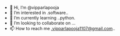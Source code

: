 - 👋 Hi, I’m @vipparlapooja
- 👀 I’m interested in .software..
- 🌱 I’m currently learning ..python.
- 💞️ I’m looking to collaborate on ...
- 📫 How to reach me .vipparlapooja1107@gmail.com..

<!---
vipparlapooja/vipparlapooja is a ✨ special ✨ repository because its `README.md` (this file) appears on your GitHub profile.
You can click the Preview link to take a look at your changes.
--->
